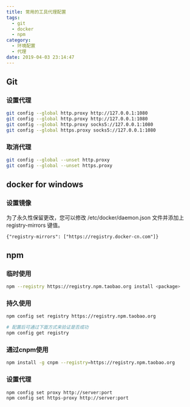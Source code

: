 ```yaml
---
title: 常用的工具代理配置
tags:
  - git
  - docker
  - npm
category:
  - 环境配置
  - 代理
date: 2019-04-03 23:14:47
---
```





## Git
### 设置代理
```bash
git config --global http.proxy http://127.0.0.1:1080
git config --global http.proxy http://127.0.0.1:1080
git config --global http.proxy socks5://127.0.0.1:1080
git config --global https.proxy socks5://127.0.0.1:1080
```

### 取消代理 
```bash
git config --global --unset http.proxy
git config --global --unset https.proxy
```

## docker for windows
### 设置镜像
为了永久性保留更改，您可以修改 /etc/docker/daemon.json 文件并添加上 registry-mirrors 键值。
```
{"registry-mirrors": ["https://registry.docker-cn.com"]}
```

## npm
### 临时使用
```bash
npm --registry https://registry.npm.taobao.org install <package>
```

### 持久使用
```bash
npm config set registry https://registry.npm.taobao.org

# 配置后可通过下面方式来验证是否成功
npm config get registry
```

### 通过cnpm使用
```bash
npm install -g cnpm --registry=https://registry.npm.taobao.org
```
### 设置代理
```
npm config set proxy http://server:port
npm config set https-proxy http://server:port
```